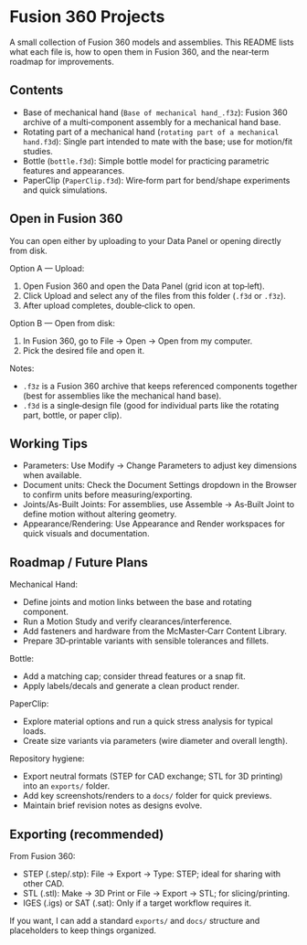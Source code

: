 # Fusion 360 Projects

A small collection of Fusion 360 models and assemblies. This README lists what each file is, how to open them in Fusion 360, and the near‑term roadmap for improvements.

## Contents

- Base of mechanical hand (`Base of mechanical hand_.f3z`): Fusion 360 archive of a multi‑component assembly for a mechanical hand base.
- Rotating part of a mechanical hand (`rotating part of a mechanical hand.f3d`): Single part intended to mate with the base; use for motion/fit studies.
- Bottle (`bottle.f3d`): Simple bottle model for practicing parametric features and appearances.
- PaperClip (`PaperClip.f3d`): Wire‑form part for bend/shape experiments and quick simulations.

## Open in Fusion 360

You can open either by uploading to your Data Panel or opening directly from disk.

Option A — Upload:
 
1) Open Fusion 360 and open the Data Panel (grid icon at top‑left).
2) Click Upload and select any of the files from this folder (`.f3d` or `.f3z`).
3) After upload completes, double‑click to open.

Option B — Open from disk:
 
1) In Fusion 360, go to File → Open → Open from my computer.
2) Pick the desired file and open it.

Notes:
 
- `.f3z` is a Fusion 360 archive that keeps referenced components together (best for assemblies like the mechanical hand base).
- `.f3d` is a single‑design file (good for individual parts like the rotating part, bottle, or paper clip).

## Working Tips

- Parameters: Use Modify → Change Parameters to adjust key dimensions when available.
- Document units: Check the Document Settings dropdown in the Browser to confirm units before measuring/exporting.
- Joints/As-Built Joints: For assemblies, use Assemble → As‑Built Joint to define motion without altering geometry.
- Appearance/Rendering: Use Appearance and Render workspaces for quick visuals and documentation.

## Roadmap / Future Plans

Mechanical Hand:
 
- Define joints and motion links between the base and rotating component.
- Run a Motion Study and verify clearances/interference.
- Add fasteners and hardware from the McMaster‑Carr Content Library.
- Prepare 3D‑printable variants with sensible tolerances and fillets.

Bottle:
 
- Add a matching cap; consider thread features or a snap fit.
- Apply labels/decals and generate a clean product render.

PaperClip:
 
- Explore material options and run a quick stress analysis for typical loads.
- Create size variants via parameters (wire diameter and overall length).

Repository hygiene:
 
- Export neutral formats (STEP for CAD exchange; STL for 3D printing) into an `exports/` folder.
- Add key screenshots/renders to a `docs/` folder for quick previews.
- Maintain brief revision notes as designs evolve.

## Exporting (recommended)

From Fusion 360:
 
- STEP (.step/.stp): File → Export → Type: STEP; ideal for sharing with other CAD.
- STL (.stl): Make → 3D Print or File → Export → STL; for slicing/printing.
- IGES (.igs) or SAT (.sat): Only if a target workflow requires it.

If you want, I can add a standard `exports/` and `docs/` structure and placeholders to keep things organized.

